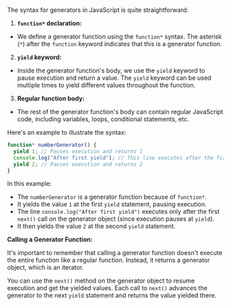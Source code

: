 The syntax for generators in JavaScript is quite straightforward:

1. **`function*` declaration:**

- We define a generator function using the `function*` syntax. The asterisk (`*`) after the `function` keyword indicates that this is a generator function.

2. **`yield` keyword:**

- Inside the generator function's body, we use the `yield` keyword to pause execution and return a value. The `yield` keyword can be used multiple times to yield different values throughout the function.

3. **Regular function body:**

- The rest of the generator function's body can contain regular JavaScript code, including variables, loops, conditional statements, etc.

Here's an example to illustrate the syntax:

```javascript
function* numberGenerator() {
  yield 1; // Pauses execution and returns 1
  console.log("After first yield"); // This line executes after the first yield
  yield 2; // Pauses execution and returns 2
}
```

In this example:

- The `numberGenerator` is a generator function because of `function*`.
- It yields the value `1` at the first `yield` statement, pausing execution.
- The line `console.log("After first yield")` executes only after the first `next()` call on the generator object (since execution pauses at `yield`).
- It then yields the value `2` at the second `yield` statement.

**Calling a Generator Function:**

It's important to remember that calling a generator function doesn't execute the entire function like a regular function. Instead, it returns a generator object, which is an iterator.

You can use the `next()` method on the generator object to resume execution and get the yielded values. Each call to `next()` advances the generator to the next `yield` statement and returns the value yielded there.
